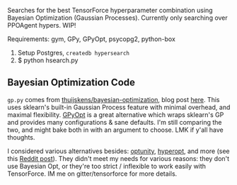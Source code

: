 Searches for the best TensorForce hyperparameter combination using Bayesian Optimization (Gaussian Processes). Currently only searching over PPOAgent hypers. WIP!

Requirements: gym, GPy, GPyOpt, psycopg2, python-box

1. Setup Postgres, `createdb hypersearch`
1. $ python hsearch.py

## Bayesian Optimization Code
`gp.py` comes from [thuijskens/bayesian-optimization](https://github.com/thuijskens/bayesian-optimization), blog post [here](https://thuijskens.github.io/2016/12/29/bayesian-optimisation/). This uses sklearn's built-in Gaussian Process feature with minimal overhead, and maximal flexibility. [GPyOpt](https://github.com/SheffieldML/GPyOpt) is a great alternative which wraps sklearn's GP and provides many configurations & sane defaults. I'm still comparing the two, and might bake both in with an argument to choose. LMK if y'all have thoughts.

I considered various alternatives besides: [optunity](http://optunity.readthedocs.io/en/latest/), [hyperopt](https://github.com/hyperopt/hyperopt), and more (see this [Reddit post](https://www.reddit.com/r/MachineLearning/comments/4g2rnu/bayesian_optimization_for_python/)). They didn't meet my needs for various reasons: they don't use Bayesian Opt, or they're too strict / inflexible to work easily with TensorForce. IM me on gitter/tensorforce for more details.